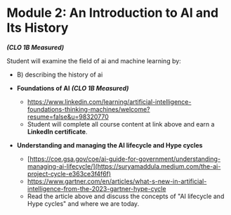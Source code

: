 # **Module 2: An Introduction to AI and Its History** 
***(CLO 1B Measured)*** 

Student will examine the field of ai and machine learning by: 
- B) describing the history of ai  

* **Foundations of AI**  ***(CLO 1B Measured)***
  * https://www.linkedin.com/learning/artificial-intelligence-foundations-thinking-machines/welcome?resume=false&u=98320770
  * Student will complete all course content at link above and earn a **LinkedIn certificate**.
 

* **Understanding and managing the AI lifecycle and Hype cycles**  
  * [https://coe.gsa.gov/coe/ai-guide-for-government/understanding-managing-ai-lifecycle/](https://suryamaddula.medium.com/the-ai-project-cycle-e363ce3f4f6f)
  * https://www.gartner.com/en/articles/what-s-new-in-artificial-intelligence-from-the-2023-gartner-hype-cycle 
  * Read the article above and discuss the concepts of "AI lifecycle and Hype cycles" and where we are today.
 
    

